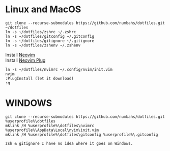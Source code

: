 # Linux and MacOS
```
git clone --recurse-submodules https://github.com/numbahs/dotfiles.git ~/dotfiles
ln -s ~/dotfiles/zshrc ~/.zshrc
ln -s ~/dotfiles/gitconfig ~/.gitconfig
ln -s ~/dotfiles/gitignore ~/.gitignore
ln -s ~/dotfiles/zshenv ~/.zshenv
```

Install [Neovim](https://github.com/neovim/neovim/wiki/Installing-Neovim "Neovim git link")<br />
Install [Neovim Plug](https://github.com/junegunn/vim-plug "Neovim Plugin Manager")

```
ln -s ~/dotfiles/nvimrc ~/.config/nvim/init.vim
nvim
:PlugInstall (let it download)
:q
```

# WINDOWS
```
git clone --recurse-submodules https://github.com/numbahs/dotfiles.git %userprofile%\dotfiles
mklink /H %userprofile%\dotfiles\nvimrc %userprofile%\AppData\Local\nvim\init.vim
mklink /H %userprofile%\dotfiles\gitconfig %userprofile%\.gitconfig

zsh & gitignore I have no idea where it goes on Windows.
```
